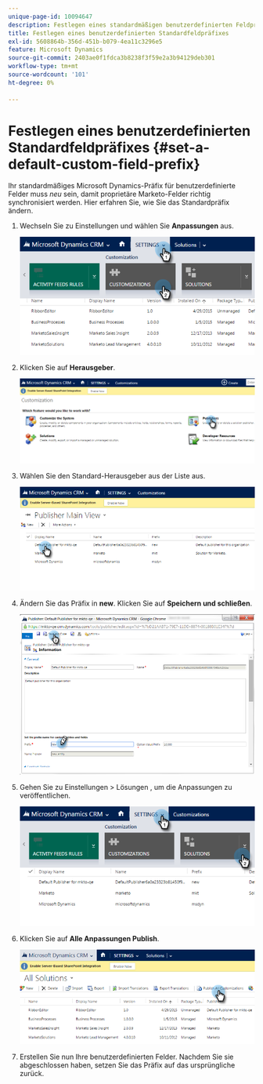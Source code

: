 ```yaml
---
unique-page-id: 10094647
description: Festlegen eines standardmäßigen benutzerdefinierten Feldpräfixes - Marketo Docs - Produktdokumentation
title: Festlegen eines benutzerdefinierten Standardfeldpräfixes
exl-id: 5608864b-356d-451b-b079-4ea11c3296e5
feature: Microsoft Dynamics
source-git-commit: 2403ae0f1fdca3b8238f3f59e2a3b94129deb301
workflow-type: tm+mt
source-wordcount: '101'
ht-degree: 0%

---
```


# Festlegen eines benutzerdefinierten Standardfeldpräfixes {#set-a-default-custom-field-prefix}

Ihr standardmäßiges Microsoft Dynamics-Präfix für benutzerdefinierte Felder muss _neu_ sein, damit proprietäre Marketo-Felder richtig synchronisiert werden. Hier erfahren Sie, wie Sie das Standardpräfix ändern.

1. Wechseln Sie zu Einstellungen und wählen Sie **Anpassungen** aus.

   ![](assets/image2015-10-9-11-3a18-3a8.png)

1. Klicken Sie auf **Herausgeber**.

   ![](assets/image2015-10-9-11-3a19-3a39.png)

1. Wählen Sie den Standard-Herausgeber aus der Liste aus.

   ![](assets/image2015-10-9-11-3a2-3a45.png)

1. Ändern Sie das Präfix in **new**. Klicken Sie auf **Speichern und schließen**.

   ![](assets/image2015-10-9-11-3a9-3a17.png)

1. Gehen Sie zu Einstellungen > Lösungen , um die Anpassungen zu veröffentlichen.

   ![](assets/image2015-10-9-11-3a12-3a43.png)

1. Klicken Sie auf **Alle Anpassungen Publish**.

   ![](assets/image2015-10-9-11-3a14-3a42.png)

1. Erstellen Sie nun Ihre benutzerdefinierten Felder. Nachdem Sie sie abgeschlossen haben, setzen Sie das Präfix auf das ursprüngliche zurück.
